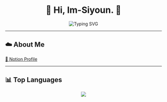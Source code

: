 <h1 align="center">🌌 Hi, Im-Siyoun. 🌌</h1>
<p align="center">
  <img src="https://readme-typing-svg.demolab.com?font=Orbitron&size=24&pause=1000&color=F700FF&center=true&vCenter=true&width=435&lines=Backend+Developer" alt="Typing SVG" />
</p>

---

## ☁️ About Me
[📘 Notion Profile](https://apricot-knuckle-bff.notion.site/14229a94e1cd8024a18bee3aa3702d66)

---

## 📊 Top Languages
<p align="center">
  <img src="https://github-readme-stats.vercel.app/api/top-langs/?username=Im-Siyoun" />
</p>

